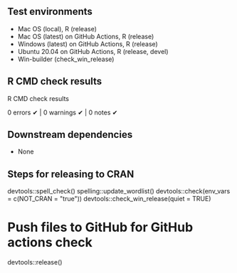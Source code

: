 ## Test environments
* Mac OS (local), R (release)
* Mac OS (latest) on GitHub Actions, R (release)
* Windows (latest) on GitHub Actions, R (release)
* Ubuntu 20.04 on GitHub Actions, R (release, devel)
* Win-builder (check_win_release)


## R CMD check results
R CMD check results

0 errors ✔ | 0 warnings ✔ | 0 notes ✔


## Downstream dependencies
* None


## Steps for releasing to CRAN
devtools::spell_check()
spelling::update_wordlist()
devtools::check(env_vars = c(NOT_CRAN = "true"))
devtools::check_win_release(quiet = TRUE)
  # Push files to GitHub for GitHub actions check
devtools::release() 


